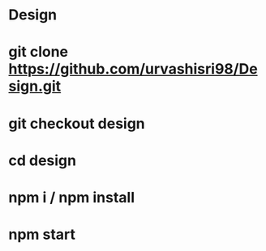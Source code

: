 # Design
# git clone https://github.com/urvashisri98/Design.git
# git checkout design
# cd design
# npm i / npm install
# npm start 
